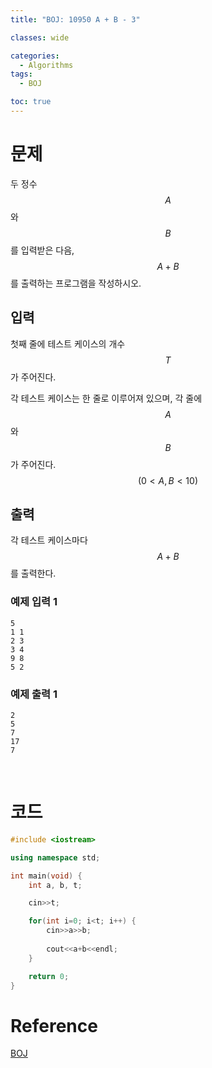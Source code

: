 ```yaml
---
title: "BOJ: 10950 A + B - 3"

classes: wide

categories:
  - Algorithms
tags:
  - BOJ

toc: true
---
```


# 문제

두 정수 $$A$$와 $$B$$를 입력받은 다음, $$A+B$$를 출력하는 프로그램을 작성하시오.

## 입력

첫째 줄에 테스트 케이스의 개수 $$T$$가 주어진다.

각 테스트 케이스는 한 줄로 이루어져 있으며, 각 줄에 $$A$$와 $$B$$가 주어진다. $$(0 < A, B < 10)$$

## 출력

각 테스트 케이스마다 $$A+B$$를 출력한다.

### 예제 입력 1

```shell
5
1 1
2 3
3 4
9 8
5 2
```

### 예제 출력 1

```shell
2
5
7
17
7
```

<br/>

# 코드

```cpp
#include <iostream>

using namespace std;

int main(void) {
    int a, b, t;

    cin>>t;

    for(int i=0; i<t; i++) {
        cin>>a>>b;
        
        cout<<a+b<<endl;
    }

    return 0;
}
```

# Reference

[BOJ](https://www.acmicpc.net/problem/10950)